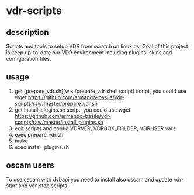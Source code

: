 # vdr-scripts
## description
Scripts and tools to setup VDR from scratch on linux os.
Goal of this project is keep up-to-date our VDR environment including plugins, skins and configuration files.

## usage
1. get [prepare_vdr.sh](wiki/prepare_vdr shell script) script, you could use wget https://github.com/armando-basile/vdr-scripts/raw/master/prepare_vdr.sh
2. get install_plugins.sh script, you could use wget https://github.com/armando-basile/vdr-scripts/raw/master/install_plugins.sh
3. edit scripts and config VDRVER, VDRBOX_FOLDER, VDRUSER vars
4. exec prepare_vdr.sh
5. make
6. exec install_plugins.sh

## oscam users
To use oscam with dvbapi you need to install also oscam and update vdr-start and vdr-stop scripts


